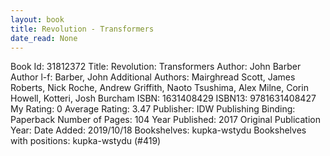 ```yaml
---
layout: book
title: Revolution - Transformers
date_read: None
---
```


Book Id: 31812372
Title: Revolution: Transformers
Author: John Barber
Author l-f: Barber, John
Additional Authors: Mairghread Scott, James Roberts, Nick Roche, Andrew Griffith, Naoto Tsushima, Alex Milne, Corin Howell, Kotteri, Josh Burcham
ISBN: 1631408429
ISBN13: 9781631408427
My Rating: 0
Average Rating: 3.47
Publisher: IDW Publishing
Binding: Paperback
Number of Pages: 104
Year Published: 2017
Original Publication Year: 
Date Added: 2019/10/18
Bookshelves: kupka-wstydu
Bookshelves with positions: kupka-wstydu (#419)

